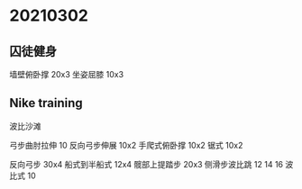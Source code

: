 # 20210302

## 囚徒健身

墙壁俯卧撑 20x3
坐姿屈膝 10x3

## Nike training

波比沙滩

弓步曲肘拉伸 10
反向弓步伸展 10x2
手爬式俯卧撑 10x2
锯式 10x2

反向弓步 30x4
船式到半船式 12x4
髋部上提踏步 20x3
侧滑步波比跳 12 14 16
波比式 10